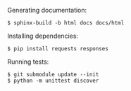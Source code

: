 Generating documentation:

    $ sphinx-build -b html docs docs/html

Installing dependencies:

    $ pip install requests responses

Running tests:

    $ git submodule update --init
    $ python -m unittest discover
